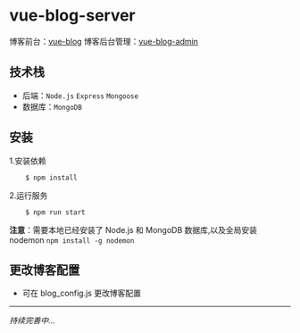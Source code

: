 # vue-blog-server

博客前台：[vue-blog](https://github.com/linfeng-weng/vue-blog)
博客后台管理：[vue-blog-admin](https://github.com/linfeng-weng/vue-blog-admin)

## 技术栈

- 后端：`Node.js` `Express` `Mongoose`
- 数据库：`MongoDB`

## 安装

1.安装依赖

```
    $ npm install
```

2.运行服务

```
    $ npm run start
```

**注意**：需要本地已经安装了 Node.js 和 MongoDB 数据库,以及全局安装 nodemon `npm install -g nodemon`

## 更改博客配置

- 可在 blog_config.js 更改博客配置

---

_持续完善中..._
